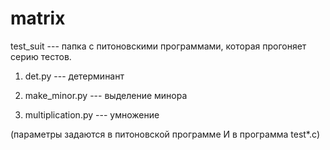 # matrix
test_suit --- папка с питоновскими программами, которая прогоняет серию тестов.

1) det.py --- детерминант

2) make_minor.py --- выделение минора

3) multiplication.py --- умножение

(параметры задаются в питоновской программе И в программа test*.c)
